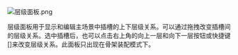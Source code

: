 <p><img alt="层级面板.png" src="http://sedn.egret.com/ueditor/20150609/5576b863961a0.png" title="层级面板.png"/></p><p><span style="font-size: 14px;">层级面板用于显示和编辑主场景中插槽的上下层级关系。可以通过拖拽改变插槽间的层级关系。选中插槽后，也可以点击右上角的向上一层和向下一层按钮或快捷键[]来改变层级关系。此面板只出现在骨架装配模式下。</span></p><p><br/></p>